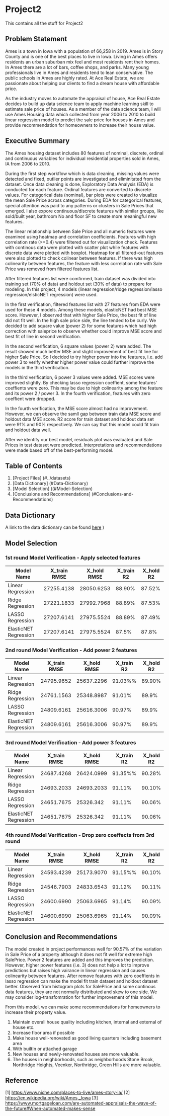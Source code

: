 # Project2
This contains all the stuff for Project2
## Problem Statement

Ames is a town in Iowa with a population of 66,258 in 2019. Ames is in Story County and is one of the best places to live in Iowa. Living in Ames offers residents an urban suburban mix feel and most residents rent their homes. In Ames there are a lot of bars, coffee shops, and parks. Many young professionals live in Ames and residents tend to lean conservative. The public schools in Ames are highly rated. At Ace Real Estate, we are passionate about helping our clients to find a dream house with affordable price. 

As the industry moves to automate the appraisal of house, Ace Real Estate decides to build up data science team to apply machine learning skill to estimate sale price of houses. As a member of the data science team, I will use Ames Housing data which collected from year 2006 to 2010 to build linear regression model to predict the sale price for houses in Ames and provide recommendation for homeowners to  increase their house value. 

## Executive Summary
The Ames housing dataset includes 80 features of nominal, discrete, ordinal and continuous variables for individual residential properties sold in Ames, IA from 2006 to 2010.

During the first step workflow which is data cleaning, missing values were detected and fixed, outlier points are investigated and eliminitated from the dataset. Once data cleaning is done, Exploratory Data Analysis (EDA) is conducted for each feature. Ordinal features are converted to discrete values. For categorical data (nominal), bar plots were created to visualize the mean Sale Price across categories. During EDA for categorical features, special attention was paid to any patterns or clusters in Sale Prices that emerged. I also expore continuous/discrete features with similar groups, like sold/built year, bathroom No and floor SF to create more meaningful new features. 

The linear relationship between Sale Price and all numeric features were examined using heatmap and correlation coefficients. Features with high correlation rate (>=0.4) were filtered out for visualization check. 
Features with continous data were plotted with scatter plot while features with discrete data were plotted with boxplot. 
Heatmap for all filtered-out features were also plotted to check colinear between features. If there was high colinearity between features, the feature with less correlation rate with Sale Price was removed from filtered features list. 

After filtered features list were comfirmed, train dataset was divided into training set (70% of data) and holdout set (30% of data) to prepare for modeling. In this project, 4 models (linear regression/ridge regression/lasso regression/elsticNET regression) were used. 

In the first verification, filtered features list with 27 features from EDA were used for these 4 models. Among these models, elasticNET had best MSE score. However, I observed that with higher Sale Price, the best fit of line did not fit well. In the high sale price side, the line tended to be curly. We decided to add square value (power 2) for some features which had high correction with saleprice to observe whether could improve MSE score and best fit of line in second verification. 

In the second verification, 6 square values (power 2) were added. The result showed much better MSE and slight improvement of best fit line for higher Sale Price. So I decided to try higher power into the features, i.e. add power 3 to verify whether higher power value could further improve the models in the third verification. 

In the third verification, 6 power 3 values were added. MSE scores were improved slightly. By checking lasso regression coeffient, some features' coeffients were zero. This may be due to high colinearity among the feature and its power 2 / power 3. In the fourth verification, features with zero coeffient were dropped. 


In the fourth verification, the MSE score almost had no improvement. However, we can observe the samll gap between train data MSE score and holdout data MSE score. R2 score for train dataset and holdout data set were 91% and 90% respectively. We can say that this model could fit train and holdout data well. 

After we identify our best model, residuals plot was evaluated and Sale Prices in test dataset were predicted. Interpretations and recommendations were made based off of the best-performing model.

## Table of Contents
1. [Project Files] (#../datasets)
2. [Data Dictionary] (#Data-Dictionary)
3. [Model Selection] ((#Model-Selection)
4. [Conclusions and Recommendations] (#Conclusions-and-Recommendations)

## Data Dictionary
A link to the data dictionary can be found [here](http://jse.amstat.org/v19n3/decock/DataDocumentation.txt)
)
## Model Selection
### 1st round Model Verification - Apply selected features
Model Name | X_train RMSE | X_hold RMSE|X_train R2|X_hold R2
-|-|-|-|-
Linear Regression |27255.4138|28050.6253|88.90%|87.52%
Ridge Regression|27221.1833|27992.7968|88.89%|87.53%
LASSO Regression|27207.6141|27975.5524|88.89%|87.49%
ElasticNET Regression|27207.6141|27975.5524|87.5%|87.8%

### 2nd round Model Verification - Add power 2 features
Model Name | X_train RMSE | X_hold RMSE|X_train R2|X_hold R2
-|-|-|-|-
Linear Regression |24795.9652|25637.2296|91.03%%|89.90%
Ridge Regression|24761.1563|25348.8987|91.01%|89.9%
LASSO Regression|24809.6161|25616.3006|90.97%|89.9%
ElasticNET Regression|24809.6161|25616.3006|90.97%|89.9%

### 3rd round Model Verification - Add power 3 features
Model Name | X_train RMSE | X_hold RMSE|X_train R2|X_hold R2
-|-|-|-|-
Linear Regression|24687.4268|26424.0999|91.35%%|90.28%
Ridge Regression|24693.2033|24693.2033|91.11%|90.10%
LASSO Regression|24651.7675|25326.342|91.11%|90.06%
ElasticNET Regression|24651.7675|25326.342|91.11%|90.06%

### 4th round Model Verification - Drop zero coeffects from 3rd round
Model Name | X_train RMSE | X_hold RMSE|X_train R2|X_hold R2
-|-|-|-|-
Linear Regression|24593.4239|25173.9070|91.15%%|90.10%
Ridge Regression|24546.7903|24833.6543|91.12%|90.11%
LASSO Regression|24600.6990|25063.6965|91.14%|90.09%
ElasticNET Regression|24600.6990|25063.6965|91.14%|90.09%


## Conclusion and Recommendations
The model created in project performances well for 90.57% of the variation in Sale Price of a property although it does not fit well for extreme high SalePrice. Power 2 features are added and this improves the prediction. However, higher power features (i.e. 3) does not help a lot to improve predictions but raises high vairance in linear regression and causes colinearity between features. After remove features with zero coeffients in lasso regression can make the model fit train dataset and holdout dataset better. Observed from histogram plots for SalePrice and some continous data features, they are not normally distributed and skew to one side. We may consider log-transfomration for further improvement of this model. 

From this model, we can make some recommendations for homeowners to increase their property value. 
  1. Maintain overall house quality including kitchen, internal and external of house etc.
  2. Increase floor area if possible 
  3. Make house well-renovated as good living quarters including basement area
  4. With builtIn or attached garage
  5. New houses and newly-renovated houses are more valuable. 
  6. The houses in neighborhoods, such as neighborhoods Stone Brook, Northridge Heights, Veenker, Northridge, Green Hills are more valuable. 

## Reference
[1] https://www.niche.com/places-to-live/ames-story-ia/
[2] https://en.wikipedia.org/wiki/Ames,_Iowa
[3] https://www.mortgageloan.com/are-automated-appraisals-the-wave-of-the-future#When-automated-makes-sense
